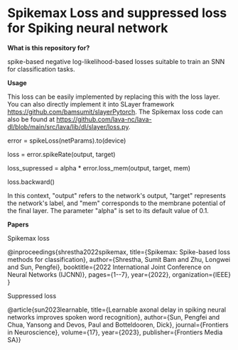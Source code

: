 # Spikemax Loss and suppressed loss for Spiking neural network
**What is this repository for?**

spike-based negative log-likelihood-based losses suitable to train an SNN for classification tasks.

**Usage**

This loss can be easily implemented by replacing this with the loss layer. You can also directly implement it into SLayer framework 
 https://github.com/bamsumit/slayerPytorch. The Spikemax loss code can also be found at https://github.com/lava-nc/lava-dl/blob/main/src/lava/lib/dl/slayer/loss.py.

error = spikeLoss(netParams).to(device)

loss = error.spikeRate(output, target)

loss_supressed =  alpha * error.loss_mem(output, target, mem)

loss.backward()

In this context, "output" refers to the network's output, "target" represents the network's label, and "mem" corresponds to the membrane potential of the final layer. The parameter "alpha" is set to its default value of 0.1.

**Papers**

Spikemax loss

@inproceedings{shrestha2022spikemax,
  title={Spikemax: Spike-based loss methods for classification},
  author={Shrestha, Sumit Bam and Zhu, Longwei and Sun, Pengfei},
  booktitle={2022 International Joint Conference on Neural Networks (IJCNN)},
  pages={1--7},
  year={2022},
  organization={IEEE}
}


Suppressed loss

@article{sun2023learnable,
  title={Learnable axonal delay in spiking neural networks improves spoken word recognition},
  author={Sun, Pengfei and Chua, Yansong and Devos, Paul and Botteldooren, Dick},
  journal={Frontiers in Neuroscience},
  volume={17},
  year={2023},
  publisher={Frontiers Media SA}}
